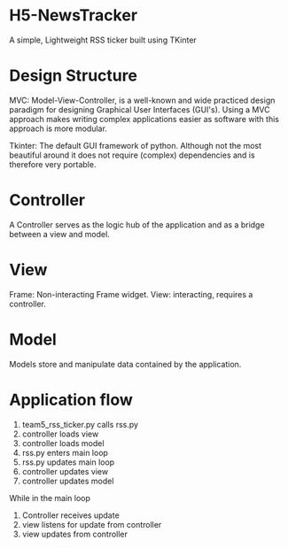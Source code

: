 # H5-NewsTracker
A simple, Lightweight RSS ticker built using TKinter
# Design Structure
MVC: Model-View-Controller, is a well-known and wide practiced design paradigm for designing Graphical User Interfaces (GUI's). Using a MVC approach makes writing complex applications easier as software with this approach is more modular.

Tkinter: The default GUI framework of python. Although not the most beautiful around it does not require (complex) dependencies and is therefore very portable.
# Controller
A Controller serves as the logic hub of the application and as a bridge between a view and model.
# View
Frame: Non-interacting Frame widget.
View: interacting, requires a controller.
# Model
Models store and manipulate data contained by the application. 

# Application flow
1. team5_rss_ticker.py calls rss.py
2. controller loads view
3. controller loads model
4. rss.py enters main loop
5. rss.py updates main loop
6. controller updates view
7. controller updates model

While in the main loop
1. Controller receives update
2. view listens for update from controller
3. view updates from controller

